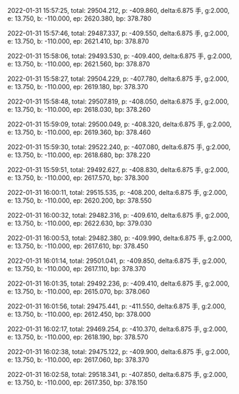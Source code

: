 2022-01-31 15:57:25, total: 29504.212, p: -409.860, delta:6.875 手, g:2.000, e: 13.750, b: -110.000, ep: 2620.380, bp: 378.780

2022-01-31 15:57:46, total: 29487.337, p: -409.550, delta:6.875 手, g:2.000, e: 13.750, b: -110.000, ep: 2621.410, bp: 378.870

2022-01-31 15:58:06, total: 29493.530, p: -409.400, delta:6.875 手, g:2.000, e: 13.750, b: -110.000, ep: 2621.560, bp: 378.870

2022-01-31 15:58:27, total: 29504.229, p: -407.780, delta:6.875 手, g:2.000, e: 13.750, b: -110.000, ep: 2619.180, bp: 378.370

2022-01-31 15:58:48, total: 29507.819, p: -408.050, delta:6.875 手, g:2.000, e: 13.750, b: -110.000, ep: 2618.030, bp: 378.260

2022-01-31 15:59:09, total: 29500.049, p: -408.320, delta:6.875 手, g:2.000, e: 13.750, b: -110.000, ep: 2619.360, bp: 378.460

2022-01-31 15:59:30, total: 29522.240, p: -407.080, delta:6.875 手, g:2.000, e: 13.750, b: -110.000, ep: 2618.680, bp: 378.220

2022-01-31 15:59:51, total: 29492.627, p: -408.830, delta:6.875 手, g:2.000, e: 13.750, b: -110.000, ep: 2617.570, bp: 378.300

2022-01-31 16:00:11, total: 29515.535, p: -408.200, delta:6.875 手, g:2.000, e: 13.750, b: -110.000, ep: 2620.200, bp: 378.550

2022-01-31 16:00:32, total: 29482.316, p: -409.610, delta:6.875 手, g:2.000, e: 13.750, b: -110.000, ep: 2622.630, bp: 379.030

2022-01-31 16:00:53, total: 29482.380, p: -409.990, delta:6.875 手, g:2.000, e: 13.750, b: -110.000, ep: 2617.610, bp: 378.450

2022-01-31 16:01:14, total: 29501.041, p: -409.850, delta:6.875 手, g:2.000, e: 13.750, b: -110.000, ep: 2617.110, bp: 378.370

2022-01-31 16:01:35, total: 29492.236, p: -409.410, delta:6.875 手, g:2.000, e: 13.750, b: -110.000, ep: 2615.070, bp: 378.060

2022-01-31 16:01:56, total: 29475.441, p: -411.550, delta:6.875 手, g:2.000, e: 13.750, b: -110.000, ep: 2612.450, bp: 378.000

2022-01-31 16:02:17, total: 29469.254, p: -410.370, delta:6.875 手, g:2.000, e: 13.750, b: -110.000, ep: 2618.190, bp: 378.570

2022-01-31 16:02:38, total: 29475.122, p: -409.900, delta:6.875 手, g:2.000, e: 13.750, b: -110.000, ep: 2617.060, bp: 378.370

2022-01-31 16:02:58, total: 29518.341, p: -407.850, delta:6.875 手, g:2.000, e: 13.750, b: -110.000, ep: 2617.350, bp: 378.150